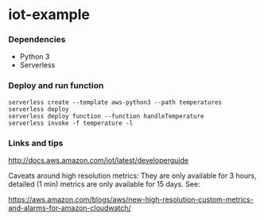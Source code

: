 # iot-example

### Dependencies

* Python 3
* Serverless

### Deploy and run function

```
serverless create --template aws-python3 --path temperatures
serverless deploy
serverless deploy function --function handleTemperature
serverless invoke -f temperature -l
```

### Links and tips

http://docs.aws.amazon.com/iot/latest/developerguide

Caveats around high resolution metrics: They are only available for 3 hours, detailed 
(1 min) metrics are only available for 15 days. See:

https://aws.amazon.com/blogs/aws/new-high-resolution-custom-metrics-and-alarms-for-amazon-cloudwatch/
